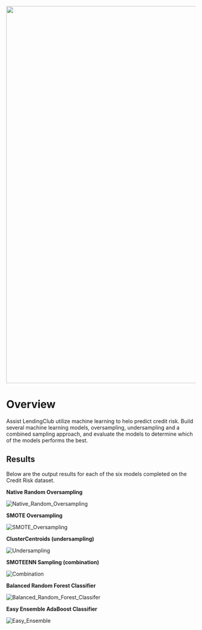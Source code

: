 <p align="center">
  <img width="1000" src="https://user-images.githubusercontent.com/88597956/150657232-960eef57-7c25-4131-8fef-9444367f63d3.png">
</p>

# Overview
Assist LendingClub utilize machine learning to helo predict credit risk. Build several machine learning models, oversampling, undersampling and a combined sampling approach, and evaluate the models to determine which of the models performs the best. 

## Results
Below are the output results for each of the six models completed on the Credit Risk dataset.

**Native Random Oversampling**


![Native_Random_Oversampling](https://user-images.githubusercontent.com/88597956/150690067-13de9d74-7a4b-404c-9685-349f8e35057b.png)

**SMOTE Oversampling**

![SMOTE_Oversampling](https://user-images.githubusercontent.com/88597956/150690074-a49d7767-ca8b-4746-b3e8-19fae9739483.png)


**ClusterCentroids (undersampling)**


![Undersampling](https://user-images.githubusercontent.com/88597956/150690076-d2619a74-a221-48cc-8a93-de60b41ba01c.png)


**SMOTEENN Sampling (combination)**


![Combination](https://user-images.githubusercontent.com/88597956/150690086-e1cda843-57d9-4e92-b25e-fc1e83ceb55a.png)

**Balanced Random Forest Classifier**


![Balanced_Random_Forest_Classifer](https://user-images.githubusercontent.com/88597956/150690090-279c524f-078f-4e2c-b6db-c7d04a9f5bb6.png)

**Easy Ensemble AdaBoost Classifier**


![Easy_Ensemble](https://user-images.githubusercontent.com/88597956/150690093-a7171207-0d2b-4987-9168-2af594c8d689.png)
